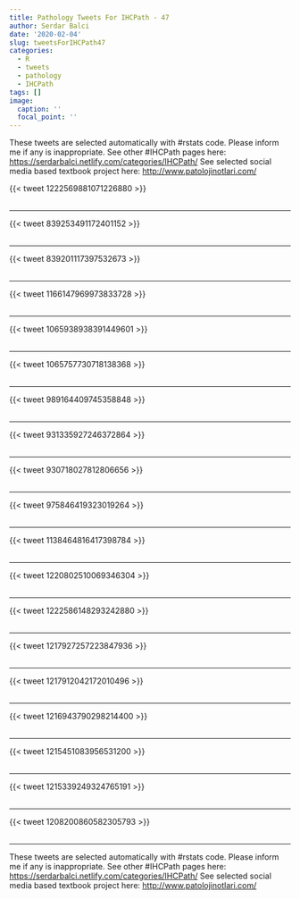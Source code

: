 ```yaml
---
title: Pathology Tweets For IHCPath - 47
author: Serdar Balci
date: '2020-02-04'
slug: tweetsForIHCPath47
categories:
  - R
  - tweets
  - pathology
  - IHCPath
tags: []
image:
  caption: ''
  focal_point: ''
---
```



These tweets are selected automatically with #rstats code. Please inform me if any is inappropriate.
See other #IHCPath pages here: https://serdarbalci.netlify.com/categories/IHCPath/ 
See selected social media based textbook project here: http://www.patolojinotlari.com/

{{< tweet 1222569881071226880 >}}
<br>
<br>
<hr>
{{< tweet 839253491172401152 >}}
<br>
<br>
<hr>
{{< tweet 839201117397532673 >}}
<br>
<br>
<hr>
{{< tweet 1166147969973833728 >}}
<br>
<br>
<hr>
{{< tweet 1065938938391449601 >}}
<br>
<br>
<hr>
{{< tweet 1065757730718138368 >}}
<br>
<br>
<hr>
{{< tweet 989164409745358848 >}}
<br>
<br>
<hr>
{{< tweet 931335927246372864 >}}
<br>
<br>
<hr>
{{< tweet 930718027812806656 >}}
<br>
<br>
<hr>
{{< tweet 975846419323019264 >}}
<br>
<br>
<hr>
{{< tweet 1138464816417398784 >}}
<br>
<br>
<hr>
{{< tweet 1220802510069346304 >}}
<br>
<br>
<hr>
{{< tweet 1222586148293242880 >}}
<br>
<br>
<hr>
{{< tweet 1217927257223847936 >}}
<br>
<br>
<hr>
{{< tweet 1217912042172010496 >}}
<br>
<br>
<hr>
{{< tweet 1216943790298214400 >}}
<br>
<br>
<hr>
{{< tweet 1215451083956531200 >}}
<br>
<br>
<hr>
{{< tweet 1215339249324765191 >}}
<br>
<br>
<hr>
{{< tweet 1208200860582305793 >}}
<br>
<br>
<hr>


These tweets are selected automatically with #rstats code. Please inform me if any is inappropriate.
See other #IHCPath pages here: https://serdarbalci.netlify.com/categories/IHCPath/ 
See selected social media based textbook project here: http://www.patolojinotlari.com/
